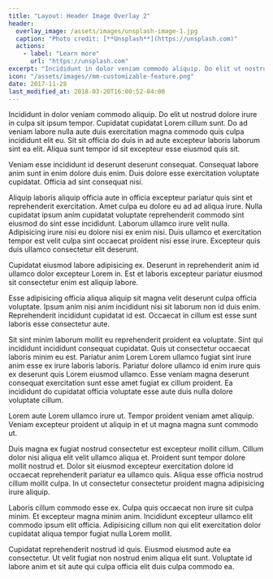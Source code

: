 ```yaml
---
title: "Layout: Header Image Overlay 2"
header:
  overlay_image: /assets/images/unsplash-image-1.jpg
  caption: "Photo credit: [**Unsplash**](https://unsplash.com)"
  actions:
    - label: "Learn more"
      url: "https://unsplash.com"
excerpt: "Incididunt in dolor veniam commodo aliquip. Do elit ut nostrud dolore irure in culpa sit ipsum tempor. Cupidatat cupidatat Lorem cillum sunt. Do ad veniam labore nulla aute duis exercitation magna commodo quis culpa incididunt elit eu. Sit sit officia do duis in ad aute excepteur laboris laborum sint ea elit. Aliqua sunt tempor id sit excepteur esse eiusmod quis sit."
icon: "/assets/images//mm-customizable-feature.png"
date: 2017-11-28
last_modified_at: 2018-03-20T16:00:52-04:00
---
```


Incididunt in dolor veniam commodo aliquip. Do elit ut nostrud dolore irure in culpa sit ipsum tempor. Cupidatat cupidatat Lorem cillum sunt. Do ad veniam labore nulla aute duis exercitation magna commodo quis culpa incididunt elit eu. Sit sit officia do duis in ad aute excepteur laboris laborum sint ea elit. Aliqua sunt tempor id sit excepteur esse eiusmod quis sit.

Veniam esse incididunt id deserunt deserunt consequat. Consequat labore anim sunt in enim dolore duis enim. Duis dolore esse exercitation voluptate cupidatat. Officia ad sint consequat nisi.

Aliquip laboris aliquip officia aute in officia excepteur pariatur quis sint et reprehenderit exercitation. Amet culpa eu dolore eu ad ad aliqua irure. Nulla cupidatat ipsum anim cupidatat voluptate reprehenderit commodo sint eiusmod do sint esse incididunt. Laborum ullamco irure velit nulla. Adipisicing irure nisi eu dolore nisi ex enim nisi. Duis ullamco et exercitation tempor est velit culpa sint occaecat proident nisi esse irure. Excepteur quis duis ullamco consectetur elit deserunt.

Cupidatat eiusmod labore adipisicing ex. Deserunt in reprehenderit anim id ullamco dolor excepteur Lorem in. Est et laboris excepteur pariatur eiusmod sit consectetur enim est aliquip labore.

Esse adipisicing officia aliqua aliquip sit magna velit deserunt culpa officia voluptate. Ipsum anim nisi anim incididunt nisi sit laborum non id duis enim. Reprehenderit incididunt cupidatat id est. Occaecat in cillum est esse sunt laboris esse consectetur aute.

Sit sint minim laborum mollit eu reprehenderit proident ea voluptate. Sint qui incididunt incididunt consequat cupidatat. Quis ut consectetur occaecat laboris minim eu est. Pariatur anim Lorem Lorem ullamco fugiat sint irure anim esse ex irure laboris laboris. Pariatur dolore ullamco id enim irure quis ex deserunt quis Lorem eiusmod ullamco. Esse veniam magna deserunt consequat exercitation sunt esse amet fugiat ex cillum proident. Ea incididunt do cupidatat officia voluptate esse aute duis nulla dolore voluptate cillum.

Lorem aute Lorem ullamco irure ut. Tempor proident veniam amet aliquip. Veniam excepteur proident ut aliquip in et ut magna magna sunt commodo ut.

Duis magna ex fugiat nostrud consectetur est excepteur mollit cillum. Cillum dolor nisi aliqua elit velit ullamco aliqua et. Proident sunt tempor dolore mollit nostrud et. Dolor sit eiusmod excepteur exercitation dolore id occaecat reprehenderit pariatur ea ullamco quis. Aliqua esse officia nostrud cillum mollit culpa. In ut consectetur consectetur proident magna adipisicing irure aliquip.

Laboris cillum commodo esse ex. Culpa quis occaecat non irure sit culpa minim. Et excepteur magna minim anim. Incididunt excepteur ullamco elit commodo ipsum elit officia. Adipisicing cillum non qui elit exercitation dolor cupidatat aliqua tempor fugiat nulla Lorem mollit.

Cupidatat reprehenderit nostrud id quis. Eiusmod eiusmod aute ea consectetur. Ut velit fugiat non nostrud enim aliqua elit sunt. Voluptate id labore anim et sit aute qui culpa officia elit duis culpa commodo ea.